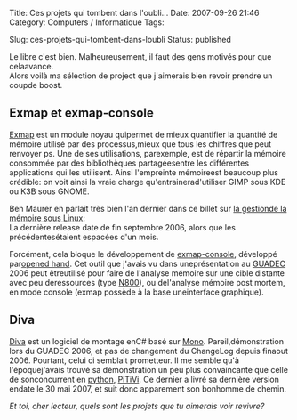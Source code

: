 Title: Ces projets qui tombent dans l'oubli...
Date: 2007-09-26 21:46
Category: Computers / Informatique
Tags:

Slug: ces-projets-qui-tombent-dans-loubli
Status: published

Le libre c'est bien. Malheureusement, il faut des gens motivés pour que celaavance.  
Alors voilà ma sélection de project que j'aimerais bien revoir prendre un coupde boost.

Exmap et exmap-console
----------------------

[Exmap](\%22http://www.berthels.co.uk/exmap/\%22) est un module noyau quipermet de mieux quantifier la quantité de mémoire utilisé par des processus,mieux que tous les chiffres que peut renvoyer ps. Une de ses utilisations, parexemple, est de répartir la mémoire consommée par des bibliothèques partagéesentre les différentes applications qui les utilisent. Ainsi l'empreinte mémoireest beaucoup plus crédible: on voit ainsi la vraie charge qu'entrainerad'utiliser GIMP sous KDE ou K3B sous GNOME.  
  
Ben Maurer en parlait très bien l'an dernier dans ce billet sur [la gestionde la mémoire sous Linux](\%22http://bmaurer.blogspot.com/2006/03/memory-usage-with-smaps.html\%22):  
La dernière release date de fin septembre 2006, alors que les précédentesétaient espacées d'un mois.  
  
Forcément, cela bloque le développement de [exmap-console](\%22http://projects.o-hand.com/exmap-console\%22), développé par[opened hand](\%22http://o-hand.com/\%22). Cet outil que j'avais vu dans uneprésentation au [GUADEC](\%22http://www.guadec.org/\%22) 2006 peut êtreutilisé pour faire de l'analyse mémoire sur une cible distante avec peu deressources (type [N800](\%22http://www.nseries.com/products/n800/#l=products,n800\%22)), ou del'analyse mémoire post mortem, en mode console (exmap possède à la base uneinterface graphique).  

Diva
----

[Diva](\%22http://www.diva-project.org/\%22) est un logiciel de montage enC\# basé sur [Mono](\%22http://www.mono-project.com/\%22). Pareil,démonstration lors du GUADEC 2006, et pas de changement du ChangeLog depuis finaout 2006. Pourtant, celui ci semblait prometteur. Il me semble qu'à l'époquej'avais trouvé sa démonstration un peu plus convaincante que celle de sonconcurrent en [python](\%22http://python.org/\%22), [PiTiVi](\%22http://www.pitivi.org/\%22). Ce dernier a livré sa dernière version endate le 30 mai 2007, et suit donc apparement son bonhomme de chemin.  
  
*Et toi, cher lecteur, quels sont les projets que tu aimerais voir revivre?*
